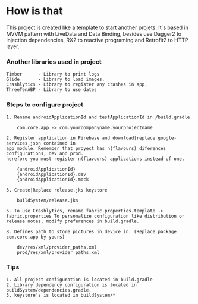 # How is that

This project is created like a template to start another projets. It`s based in MVVM pattern with LiveData and Data Binding, besides use Dagger2 to injection dependencies, RX2 to reactive programing and Retrofit2 to HTTP layer.
    
### Another libraries used in project

    Timber      - Library to print logs
    Glide       - Library to load images.
    Crashlytics - Library to register any crashes in app.
    ThreeTenABP - Library to use dates

### Steps to configure project

    1. Rename androidApplicationId and testApplicationId in /build.gradle.
    
        com.core.app -> com.yourcompanyname.yourprojectname

    2. Register application in Firebase and download|replace google-services.json contained in
    app module. Remember that proyect has n(flavours) diferences configurations, dev and prod.
    herefore you must register n(flavours) applications instead of one.

        {androidApplicationId}
        {androidApplicationId}.dev
        {androidApplicationId}.mock

    3. Create|Replace release.jks keystore

        buildSystem/release.jks

    6. To use Crashlytics, rename fabric.properties.template -> fabric.properties To personalize configuration like distribution or
    release notes, modify preferences in build.gradle.
    
    8. Defines path to store pictures in device in: (Replace package com.core.app by yours)

        dev/res/xml/provider_paths.xml
        prod/res/xml/provider_paths.xml

### Tips

    1. All project configuration is located in build.gradle
    2. Library dependency configuration is located in buildSystem/dependencies.gradle.
    3. keystore's is located in buildSystem/*


